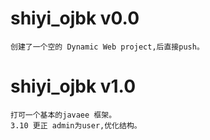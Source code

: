 # shiyi_ojbk v0.0
	创建了一个空的 Dynamic Web project,后直接push。
# shiyi_ojbk v1.0
	打可一个基本的javaee 框架。
	3.10 更正 admin为user,优化结构。